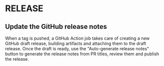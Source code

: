 # RELEASE
## Update the GitHub release notes
When a tag is pushed, a GitHub Action job takes care of creating a new GitHub draft release, building artifacts and attaching them to the draft release. Once the draft is ready, use the "Auto-generate release notes" button to generate the release notes from PR titles, review them and publish the release.